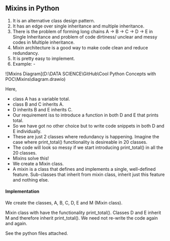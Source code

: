 ## Mixins in Python

1. It is an alternative class design pattern.
2. It has an edge over single inheritance and multiple inheritance.
3. There is the problem of forming long chains A -> B -> C -> D -> E in Single Inheritance and problem of code dirtiness/ unclear and messy codes in Multiple inheritance.
4. Mixin architecture is a good way to make code clean and reduce redundancy.
5. It is pretty easy to implement.
6. Example: -

![Mixins Diagram](D:\DATA SCIENCE\GitHub\Cool Python Concepts with POC\Mixins\diagram.drawio)


Here,
- class A has a variable total.
- class B and C inherits A.
- D inherits B and E inherits C.
- Our requirement iss to introduce a function in both D and E that prints total.
- So we have got no other choice but to write code snippets in both D and E individually.
- These are just 2 classes where redundancy is happening. Imagine the case where print_total() functionality is desireable in 20 classes.
- The code will look so messy if we start introducing print_total() in all the 20 classes.
- Mixins solve this! 
- We create a Mixin class.
- A mixin is a class that defines and implements a single, well-defined feature. Sub-classes that inherit from mixin class, inherit just this feature and nothing else.


#### Implementation
We create the classes, A, B, C, D, E and M (Mixin class).

Mixin class with have the functionality print_total(). Classes D and E inherit M and therefore inherit print_total(). We need not re-write the code again and again.

See the python files attached.


